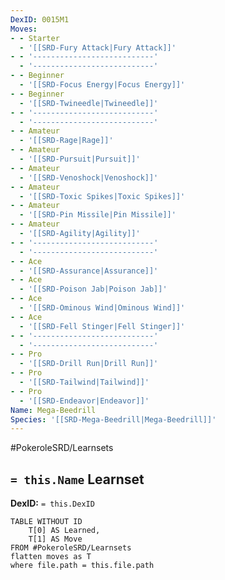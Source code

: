 ```yaml
---
DexID: 0015M1
Moves:
- - Starter
  - '[[SRD-Fury Attack|Fury Attack]]'
- - '---------------------------'
  - '---------------------------'
- - Beginner
  - '[[SRD-Focus Energy|Focus Energy]]'
- - Beginner
  - '[[SRD-Twineedle|Twineedle]]'
- - '---------------------------'
  - '---------------------------'
- - Amateur
  - '[[SRD-Rage|Rage]]'
- - Amateur
  - '[[SRD-Pursuit|Pursuit]]'
- - Amateur
  - '[[SRD-Venoshock|Venoshock]]'
- - Amateur
  - '[[SRD-Toxic Spikes|Toxic Spikes]]'
- - Amateur
  - '[[SRD-Pin Missile|Pin Missile]]'
- - Amateur
  - '[[SRD-Agility|Agility]]'
- - '---------------------------'
  - '---------------------------'
- - Ace
  - '[[SRD-Assurance|Assurance]]'
- - Ace
  - '[[SRD-Poison Jab|Poison Jab]]'
- - Ace
  - '[[SRD-Ominous Wind|Ominous Wind]]'
- - Ace
  - '[[SRD-Fell Stinger|Fell Stinger]]'
- - '---------------------------'
  - '---------------------------'
- - Pro
  - '[[SRD-Drill Run|Drill Run]]'
- - Pro
  - '[[SRD-Tailwind|Tailwind]]'
- - Pro
  - '[[SRD-Endeavor|Endeavor]]'
Name: Mega-Beedrill
Species: '[[SRD-Mega-Beedrill|Mega-Beedrill]]'
---
```


#PokeroleSRD/Learnsets

## `= this.Name` Learnset

**DexID:** `= this.DexID`

```dataview
TABLE WITHOUT ID
    T[0] AS Learned,
    T[1] AS Move
FROM #PokeroleSRD/Learnsets
flatten moves as T
where file.path = this.file.path
```
